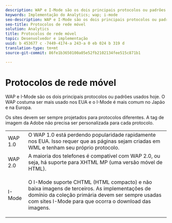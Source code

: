 ```yaml
---
description: WAP e I-Mode são os dois principais protocolos ou padrões usados hoje. O WAP costuma ser mais usado nos EUA e o I-Mode é mais comum no Japão e na Europa.
keywords: Implementação do Analytics; wap; i-mode
seo-description: WAP e I-Mode são os dois principais protocolos ou padrões usados hoje. O WAP costuma ser mais usado nos EUA e o I-Mode é mais comum no Japão e na Europa.
seo-title: Protocolos de rede móvel
solution: Analytics
title: Protocolos de rede móvel
topic: Desenvolvedor e implementação
uuid: b 453677 c -7449-4174-a 243-a 0 eb 024 b 319 d
translation-type: tm+mt
source-git-commit: 86fe1b3650100a05e52fb2102134fee515c871b1

---
```



# Protocolos de rede móvel

WAP e I-Mode são os dois principais protocolos ou padrões usados hoje. O WAP costuma ser mais usado nos EUA e o I-Mode é mais comum no Japão e na Europa.

Os sites devem ser sempre projetados para protocolos diferentes. A tag de imagem da Adobe não precisa ser personalizada para cada protocolo.

<table id="table_EBE71664615F48E28B05C767ABDA062B"> 
 <tbody> 
  <tr> 
   <td colname="col1"> WAP 1.0 </td> 
   <td colname="col2"> O WAP 1.0 está perdendo popularidade rapidamente nos EUA. Isso requer que as páginas sejam criadas em WML e tenham seu próprio protocolo. </td> 
  </tr> 
  <tr> 
   <td colname="col1"> WAP 2.0 </td> 
   <td colname="col2"> A maioria dos telefones é compatível com WAP 2.0, ou seja, há suporte para XHTML MP (uma versão móvel de HTML). </td> 
  </tr> 
  <tr> 
   <td colname="col1"> I-Mode </td> 
   <td colname="col2"> <p> O I-Mode suporte CHTML (HTML compacto) e não baixa imagens de terceiros. As implementações de domínio da coleção primária devem ser sempre usadas com sites I-Mode para que ocorra o download das imagens. </p> </td> 
  </tr> 
 </tbody> 
</table>

